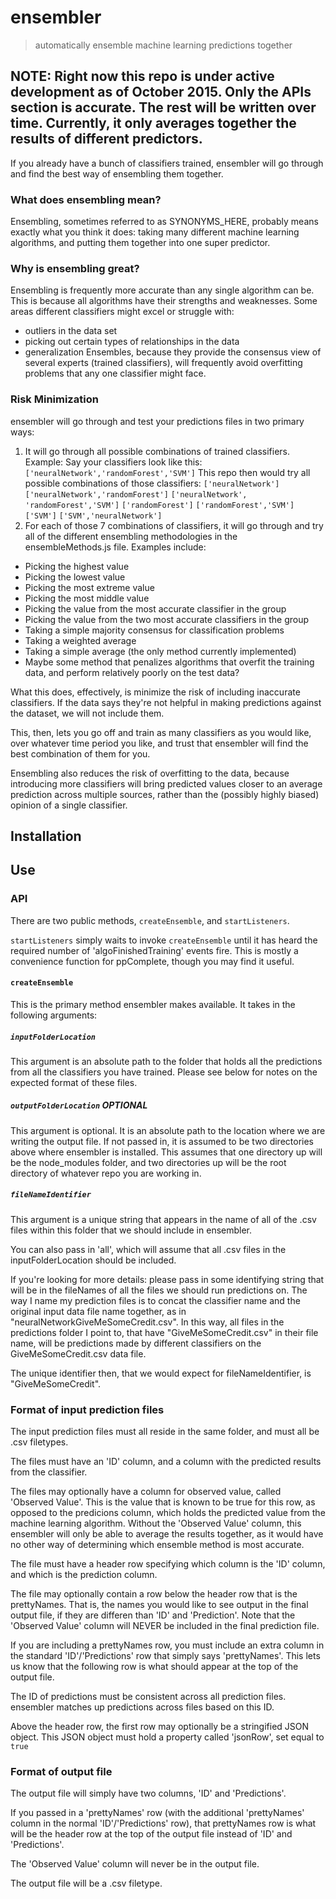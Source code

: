# ensembler
> automatically ensemble machine learning predictions together

## NOTE: Right now this repo is under active development as of October 2015. Only the APIs section is accurate. The rest will be written over time. Currently, it only averages together the results of different predictors. 

If you already have a bunch of classifiers trained, ensembler will go through and find the best way of ensembling them together. 

### What does ensembling mean?
Ensembling, sometimes referred to as SYNONYMS_HERE, probably means exactly what you think it does: taking many different machine learning algorithms, and putting them together into one super predictor. 

### Why is ensembling great? 
Ensembling is frequently more accurate than any single algorithm can be. This is because all algorithms have their strengths and weaknesses. Some areas different classifiers might excel or struggle with:
  - outliers in the data set
  - picking out certain types of relationships in the data
  - generalization
Ensembles, because they provide the consensus view of several experts (trained classifiers), will frequently avoid overfitting problems that any one classifier might face. 

### Risk Minimization
ensembler will go through and test your predictions files in two primary ways:
1. It will go through all possible combinations of trained classifiers. 
  Example: Say your classifiers look like this: 
  `['neuralNetwork','randomForest','SVM']`
  This repo then would try all possible combinations of those classifiers:
  `['neuralNetwork']`  `['neuralNetwork','randomForest']` `['neuralNetwork', 'randomForest','SVM']`  `['randomForest']`  `['randomForest','SVM']` `['SVM']`  `['SVM','neuralNetwork']`
2. For each of those 7 combinations of classifiers, it will go through and try all of the different ensembling methodologies in the ensembleMethods.js file. 
  Examples include:
  - Picking the highest value
  - Picking the lowest value
  - Picking the most extreme value
  - Picking the most middle value
  - Picking the value from the most accurate classifier in the group
  - Picking the value from the two most accurate classifiers in the group
  - Taking a simple majority consensus for classification problems
  - Taking a weighted average
  - Taking a simple average (the only method currently implemented)
  - Maybe some method that penalizes algorithms that overfit the training data, and perform relatively poorly on the test data? 

What this does, effectively, is  minimize the risk of including inaccurate classifiers. If the data says they're not helpful in making predictions against the dataset, we will not include them. 

This, then, lets you go off and train as many classifiers as you would like, over whatever time period you like, and trust that ensembler will find the best combination of them for you. 

Ensembling also reduces the risk of overfitting to the data, because introducing more classifiers will bring predicted values closer to an average prediction across multiple sources, rather than the (possibly highly biased) opinion of a single classifier. 

## Installation


## Use


### API
There are two public methods, `createEnsemble`, and `startListeners`. 

`startListeners` simply waits to invoke `createEnsemble` until it has heard the required number of 'algoFinishedTraining' events fire. This is mostly a convenience function for ppComplete, though you may find it useful. 

#### `createEnsemble`
This is the primary method ensembler makes available. 
It takes in the following arguments:

##### `inputFolderLocation`
This argument is an absolute path to the folder that holds all the predictions from all the classifiers you have trained. Please see below for notes on the expected format of these files. 
##### `outputFolderLocation` OPTIONAL
This argument is optional. It is an absolute path to the location where we are writing the output file. If not passed in, it is assumed to be two directories above where ensembler is installed. This assumes that one directory up will be the node_modules folder, and two directories up will be the root directory of whatever repo you are working in. 

##### `fileNameIdentifier`
This argument is a unique string that appears in the name of all of the .csv files within this folder that we should include in ensembler. 

You can also pass in 'all', which will assume that all .csv files in the inputFolderLocation should be included. 

If you're looking for more details: please pass in some identifying string that will be in the fileNames of all the files we should run predictions on. The way I name my prediction files is to concat the classifier name and the original input data file name together, as in "neuralNetworkGiveMeSomeCredit.csv". In this way, all files in the predictions folder I point to, that have "GiveMeSomeCredit.csv" in their file name, will be predictions made by different classifiers on the GiveMeSomeCredit.csv data file. 

The unique identifier then, that we would expect for fileNameIdentifier, is "GiveMeSomeCredit". 


### Format of input prediction files
The input prediction files must all reside in the same folder, and must all be .csv filetypes. 

The files must have an 'ID' column, and a column with the predicted results from the classifier. 

The files may optionally have a column for observed value, called 'Observed Value'. This is the value that is known to be true for this row, as opposed to the predicions column, which holds the predicted value from the machine learning algorithm. Without the 'Observed Value' column, this ensembler will only be able to average the results together, as it would have no other way of determining which ensemble method is most accurate. 

The file must have a header row specifying which column is the 'ID' column, and which is the prediction column. 

The file may optionally contain a row below the header row that is the prettyNames. That is, the names you would like to see output in the final output file, if they are differen than 'ID' and 'Prediction'. Note that the 'Observed Value' column will NEVER be included in the final prediction file. 

If you are including a prettyNames row, you must include an extra column in the standard 'ID'/'Predictions' row that simply says 'prettyNames'. This lets us know that the following row is what should appear at the top of the output file. 

The ID of predictions must be consistent across all prediction files. ensembler matches up predictions across files based on this ID. 

Above the header row, the first row may optionally be a stringified JSON object. This JSON object must hold a property called 'jsonRow', set equal to `true`


### Format of output file
The output file will simply have two columns, 'ID' and 'Predictions'. 

If you passed in a 'prettyNames' row (with the additional 'prettyNames' column in the normal 'ID'/'Predictions' row), that prettyNames row is what will be the header row at the top of the output file instead of 'ID' and 'Predictions'. 

The 'Observed Value' column will never be in the output file. 

The output file will be a .csv filetype. 


